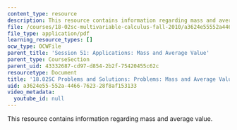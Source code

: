 ```yaml
---
content_type: resource
description: This resource contains information regarding mass and average value.
file: /courses/18-02sc-multivariable-calculus-fall-2010/a3624e55552a4466762328f8af153133_MIT18_02SC_pb_51_comb.pdf
file_type: application/pdf
learning_resource_types: []
ocw_type: OCWFile
parent_title: 'Session 51: Applications: Mass and Average Value'
parent_type: CourseSection
parent_uid: 43332687-cd97-d854-2b2f-75420455c62c
resourcetype: Document
title: '18.02SC Problems and Solutions: Problems: Mass and Average Value'
uid: a3624e55-552a-4466-7623-28f8af153133
video_metadata:
  youtube_id: null
---
```

This resource contains information regarding mass and average value.

